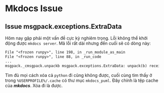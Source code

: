 # Mkdocs Issue

## Issue msgpack.exceptions.ExtraData

Hôm nay gặp phải một vấn đề cực kỳ nghiêm trọng. Lỗi không thể khởi động được `mkdocs server`. Mã lỗi rất dài nhưng đến cuối sẽ có dòng này:

```txt
File "<frozen runpy>", line 198, in _run_module_as_main
File "<frozen runpy>", line 88, in _run_code
...
msgpack._cmsgpack.unpackb msgpack.exceptions.ExtraData: unpack(b) received extra data.

```

Tìm đủ mọi cách xóa cả `python` đi cũng không được, cuối cùng tìm thấy ở trong `%USERPROFILE%/.cache` có thư mục `mkdocs_puml`. Đây chính là tệp cache của ___mkdocs___. Xóa đi là được.